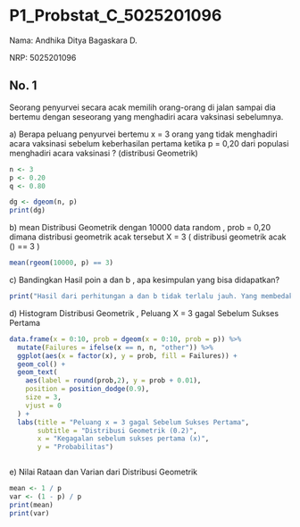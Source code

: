 # P1_Probstat_C_5025201096

Nama: Andhika Ditya Bagaskara D.

NRP: 5025201096

## No. 1
Seorang penyurvei secara acak memilih orang-orang di jalan sampai dia bertemu dengan seseorang yang menghadiri acara vaksinasi sebelumnya.

a) Berapa peluang penyurvei bertemu x = 3 orang yang tidak menghadiri acara vaksinasi sebelum keberhasilan pertama ketika p = 0,20 dari populasi menghadiri acara vaksinasi ? (distribusi Geometrik) </li>
  ``` R
  n <- 3
  p <- 0.20
  q <- 0.80
  
  dg <- dgeom(n, p)
  print(dg)
  ```
b) mean Distribusi Geometrik dengan 10000 data random , prob = 0,20 dimana distribusi geometrik acak tersebut X = 3 ( distribusi geometrik acak () == 3 ) </li>
  ``` R
  mean(rgeom(10000, p) == 3)
  ```
c) Bandingkan Hasil poin a dan b , apa kesimpulan yang bisa didapatkan?
 ``` R
 print("Hasil dari perhitungan a dan b tidak terlalu jauh. Yang membedakan adalah a bernilai tetap sedangkan b bernilai random, besar kecil nilainya ditentukan oleh X")
 ```
d) Histogram Distribusi Geometrik , Peluang X = 3 gagal Sebelum Sukses Pertama
``` R
data.frame(x = 0:10, prob = dgeom(x = 0:10, prob = p)) %>%
  mutate(Failures = ifelse(x == n, n, "other")) %>%
  ggplot(aes(x = factor(x), y = prob, fill = Failures)) +
  geom_col() +
  geom_text(
    aes(label = round(prob,2), y = prob + 0.01),
    position = position_dodge(0.9),
    size = 3,
    vjust = 0
  ) +
  labs(title = "Peluang x = 3 gagal Sebelum Sukses Pertama",
       subtitle = "Distribusi Geometrik (0.2)",
       x = "Kegagalan sebelum sukses pertama (x)",
       y = "Probabilitas")
```
<img src="">

e) Nilai Rataan dan Varian dari Distribusi Geometrik

``` R
mean <- 1 / p
var <- (1 - p) / p
print(mean)
print(var)
```
